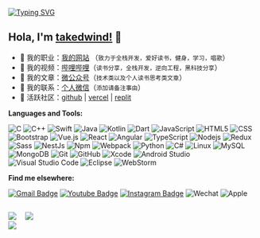 [![Typing SVG](https://readme-typing-svg.demolab.com?font=Fira+Code&weight=800&size=40&pause=1000&color=2F81F7&vCenter=true&random=false&width=435&lines=%E4%B8%96%E7%95%8C%E7%84%A1%E9%9D%9E%E6%98%AF%E9%80%99%E6%A8%A3%EF%BC%8C%E6%88%96%E6%98%AF%E9%82%A3%E6%A8%A3%E3%80%82)](https://git.io/typing-svg)&emsp;
## Hola, I'm [takedwind!](https://qinyong.site) 👋

<!-- - 👋 Hi, I’m @takedwind
- 👀 I’m interested in ...
- 🌱 I’m currently learning ...
- 💞️ I’m looking to collaborate on ...
- 📫 How to reach me ... -->
<!--
- :apple: 我的职业：[我的网站「十方三际」](https://qinyong.site/)（`野生全栈开发工程师一枚，爱好读书，喜欢研究黑科技技术`）
- :cookie: 我的视频：[B站账号「十方三际」](https://space.bilibili.com/477250687)（`读书分享，全栈开发，逆向工程，黑科技`）
- :honey_pot: 我的文章：[公众号「十方三际」](https://oss.qinyong.site/2023/20230511173551.png)（`技术类以及个人思考类文章`）
- :tangerine: 我的联系：[微信号「takedwind」](http://oss.qinyong.site/2023/20230511174114.png)（`添加请备注事由`）
- :strawberry: 我的网盘：[分享网盘「十方三际」](https://alist.qinyong.site/)（`需要下载内容请关注我的公众号`）
- :watermelon: 活跃社区：[github](https://github.com/) | [vercel](https://vercel.com/) | [replit](https://www.replit.com/)
-->

- :apple: 我的职业：[我的网站](https://qinyong.site/) （`致力于全栈开发，爱好读书，健身，学习，唱歌`）
- :cookie: 我的视频：[哔哩哔哩](https://space.bilibili.com/477250687)（`读书分享，全栈开发，逆向工程，黑科技分享`）
- :honey_pot: 我的文章：[微公众号](https://oss.qinyong.site/2023/20230511173551.png)（`技术类以及个人读书思考类文章`）
- :tangerine: 我的联系：[个人微信](http://oss.qinyong.site/2023/20230511174114.png)（`添加请备注事由`）
- :watermelon: 活跃社区：[github](https://github.com/) | [vercel](https://vercel.com/) | [replit](https://www.replit.com/)

<!-- # 美景 -->
<!-- https://user-images.githubusercontent.com/11729877/119362794-aa8c9180-bcdf-11eb-9488-ed7c9b50e150.mp4 -->

**Languages and Tools:**

![C](https://img.shields.io/badge/C-333333.svg?style=flat&logo=c&logoColor=230059)
![C++](https://img.shields.io/badge/C++-333333.svg?style=flat&logo=c%2B%2B&logoColor=232391)
![Swift](https://img.shields.io/badge/Swift-333333?style=flat&logo=swift&logoColor=F54A2A)
![Java](https://img.shields.io/badge/-Java-333333?style=flat&logo=Java&logoColor=007396)
![Kotlin](https://img.shields.io/badge/-Kotlin-333333?style=flat&logo=kotlin)
![Dart](https://img.shields.io/badge/dart-333333.svg?style=flat&logo=dart&logoColor=white)
![JavaScript](https://img.shields.io/badge/-JavaScript-333333?style=flat&logo=javascript)
![HTML5](https://img.shields.io/badge/-HTML5-333333?style=flat&logo=HTML5)
![CSS](https://img.shields.io/badge/-CSS-333333?style=flat&logo=CSS3&logoColor=1572B6)
![Bootstrap](https://img.shields.io/badge/-Bootstrap-333333?style=flat&logo=bootstrap&logoColor=563D7C)
![Vue.js](https://img.shields.io/badge/Vuejs-333333.svg?style=flat&logo=vuedotjs&logoColor=%234FC08D)
![React](https://img.shields.io/badge/-React-333333?style=flat&logo=react&logoColor=2C2255)
![Angular](https://img.shields.io/badge/-Angular-333333?style=flat&logo=angular&logoColor=2C2255)
![TypeScript](https://img.shields.io/badge/-TypeScript-333333?style=flat&logo=typescript&logoColor=2C2255)
![Nodejs](https://img.shields.io/badge/Nodejs-333333?style=flat&logo=node.js&logoColor=2C2255)
![Redux](https://img.shields.io/badge/-Redux-333333?style=flat&logo=redux&logoColor=2C2255)
![Sass](https://img.shields.io/badge/-Sass-333333?style=flat&logo=sass&logoColor=2C2255)
![NestJs](https://img.shields.io/badge/-NestJs-333333?style=flat&logo=nestJs&logoColor=2C2255)
![Npm](https://img.shields.io/badge/-NPM-333333?style=flat&logo=npm&logoColor=2C2255)
![Webpack](https://img.shields.io/badge/-Webpack-333333?style=flat&logo=webpack&logoColor=2C2255)
![Python](https://img.shields.io/badge/-Python3-333333?style=flat&logo=Python&logoColor=007396)
![C#](https://img.shields.io/badge/-C%23-333333?style=flat&logo=c-sharp)
![Linux](https://img.shields.io/badge/-Linux-333333?style=flat&logo=Linux&logoColor=FCC624)
![MySQL](https://img.shields.io/badge/-MySQL-333333?style=flat&logo=mysql)
![MongoDB](https://img.shields.io/badge/-MongoDB-333333?style=flat&logo=mongodb)
![Git](https://img.shields.io/badge/-Git-333333?style=flat&logo=git)
![GitHub](https://img.shields.io/badge/-GitHub-333333?style=flat&logo=github)
![Xcode](https://img.shields.io/badge/Xcode-333333?style=flat&logo=Xcode&logoColor=007ACC)
![Android Studio](https://img.shields.io/badge/-Android%20Studio-333333?style=flat&logo=android-studio&logoColor=007ACC)
![Visual Studio Code](https://img.shields.io/badge/Visual%20Studio%20Code-333333.svg?style=flat&logo=visual-studio-code&logoColor=0078d7)
![Eclipse](https://img.shields.io/badge/-Eclipse-333333?style=flat&logo=eclipse-ide&logoColor=2C2255)
![WebStorm](https://img.shields.io/badge/webstorm-333333?style=flat&logo=webstorm&logoColor=114433)


**Find me elsewhere:**

[![Gmail Badge](https://img.shields.io/badge/-Gmail-c14438?style=flat-square&logo=Gmail&logoColor=white&link=mailto:takedwind@gmail.com)](mailto:takedwin@gmail.com)
[![Youtube Badge](https://img.shields.io/badge/-YouTube-ff0000?style=flat-square&labelColor=ff0000&logo=youtube&logoColor=white&link=https://www.youtube.com/channel/UCuzLZd5XDhkjD-h_dxuZnzw?view_as=subscriber)](https://www.youtube.com/channel/UCuzLZd5XDhkjD-h_dxuZnzw?view_as=subscriber)
[![Instagram Badge](https://img.shields.io/badge/-Instagram-E1306C?style=flat-square&labelColor=E1306C&logo=instagram&logoColor=white&link=https://www.instagram.com/takedwind/)](https://www.instagram.com/takedwind/)
![Wechat](https://img.shields.io/badge/WeChat-07C160?style=flat-square&logo=wechat&logoColor=white)
![Apple](https://img.shields.io/badge/Apple-%23000000.svg?style=flat-square&logo=apple&logoColor=white)
## 

<!-- ![](https://github-readme-stats.vercel.app/api/top-langs/?username=takedwind&theme=github_dark&langs_count=8)&emsp; -->
![](https://github-readme-stats.vercel.app/api/top-langs/?username=takedwind&layout=compact&theme=github_dark)&emsp;
![](https://gv.halberd.cn/takedwind?theme=digital&active=4C8EDA&deactive=0D1117&len=0&speed=100&size=30&space=5&tail=0)  
![](https://github-readme-stats.vercel.app/api?username=takedwind&show_icons=true&theme=github_dark)&emsp;
